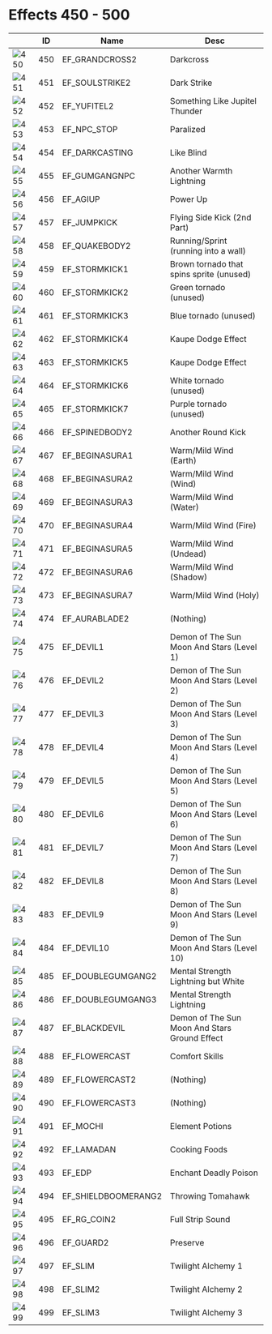 # Effects 450 - 500

|    | ID | Name | Desc |
|----|----|------|------|
| ![450](./450-500/450.gif) | 450 | EF_GRANDCROSS2 | Darkcross |
| ![451](./450-500/451.gif) | 451 | EF_SOULSTRIKE2 | Dark Strike |
| ![452](./450-500/452.gif) | 452 | EF_YUFITEL2 | Something Like Jupitel Thunder |
| ![453](./450-500/453.gif) | 453 | EF_NPC_STOP | Paralized |
| ![454](./450-500/454.gif) | 454 | EF_DARKCASTING | Like Blind |
| ![455](./450-500/455.gif) | 455 | EF_GUMGANGNPC | Another Warmth Lightning |
| ![456](./450-500/456.gif) | 456 | EF_AGIUP | Power Up |
| ![457](./450-500/457.gif) | 457 | EF_JUMPKICK | Flying Side Kick (2nd Part) |
| ![458](./450-500/458.gif) | 458 | EF_QUAKEBODY2 | Running/Sprint (running into a wall) |
| ![459](./450-500/459.gif) | 459 | EF_STORMKICK1 | Brown tornado that spins sprite (unused) |
| ![460](./450-500/460.gif) | 460 | EF_STORMKICK2 | Green tornado (unused) |
| ![461](./450-500/461.gif) | 461 | EF_STORMKICK3 | Blue tornado (unused) |
| ![462](./450-500/462.gif) | 462 | EF_STORMKICK4 | Kaupe Dodge Effect |
| ![463](./450-500/463.gif) | 463 | EF_STORMKICK5 | Kaupe Dodge Effect |
| ![464](./450-500/464.gif) | 464 | EF_STORMKICK6 | White tornado (unused) |
| ![465](./450-500/465.gif) | 465 | EF_STORMKICK7 | Purple tornado (unused) |
| ![466](./450-500/466.gif) | 466 | EF_SPINEDBODY2 | Another Round Kick |
| ![467](./450-500/467.gif) | 467 | EF_BEGINASURA1 | Warm/Mild Wind (Earth) |
| ![468](./450-500/468.gif) | 468 | EF_BEGINASURA2 | Warm/Mild Wind (Wind) |
| ![469](./450-500/469.gif) | 469 | EF_BEGINASURA3 | Warm/Mild Wind (Water) |
| ![470](./450-500/470.gif) | 470 | EF_BEGINASURA4 | Warm/Mild Wind (Fire) |
| ![471](./450-500/471.gif) | 471 | EF_BEGINASURA5 | Warm/Mild Wind (Undead) |
| ![472](./450-500/472.gif) | 472 | EF_BEGINASURA6 | Warm/Mild Wind (Shadow) |
| ![473](./450-500/473.gif) | 473 | EF_BEGINASURA7 | Warm/Mild Wind (Holy) |
| ![474](./450-500/474.gif) | 474 | EF_AURABLADE2 | (Nothing) |
| ![475](./450-500/475.gif) | 475 | EF_DEVIL1 | Demon of The Sun Moon And Stars (Level 1) |
| ![476](./450-500/476.gif) | 476 | EF_DEVIL2 | Demon of The Sun Moon And Stars (Level 2) |
| ![477](./450-500/477.gif) | 477 | EF_DEVIL3 | Demon of The Sun Moon And Stars (Level 3) |
| ![478](./450-500/478.gif) | 478 | EF_DEVIL4 | Demon of The Sun Moon And Stars (Level 4) |
| ![479](./450-500/479.gif) | 479 | EF_DEVIL5 | Demon of The Sun Moon And Stars (Level 5) |
| ![480](./450-500/480.gif) | 480 | EF_DEVIL6 | Demon of The Sun Moon And Stars (Level 6) |
| ![481](./450-500/481.gif) | 481 | EF_DEVIL7 | Demon of The Sun Moon And Stars (Level 7) |
| ![482](./450-500/482.gif) | 482 | EF_DEVIL8 | Demon of The Sun Moon And Stars (Level 8) |
| ![483](./450-500/483.gif) | 483 | EF_DEVIL9 | Demon of The Sun Moon And Stars (Level 9) |
| ![484](./450-500/484.gif) | 484 | EF_DEVIL10 | Demon of The Sun Moon And Stars (Level 10) |
| ![485](./450-500/485.gif) | 485 | EF_DOUBLEGUMGANG2 | Mental Strength Lightning but White |
| ![486](./450-500/486.gif) | 486 | EF_DOUBLEGUMGANG3 | Mental Strength Lightning |
| ![487](./450-500/487.gif) | 487 | EF_BLACKDEVIL | Demon of The Sun Moon And Stars Ground Effect |
| ![488](./450-500/488.gif) | 488 | EF_FLOWERCAST | Comfort Skills |
| ![489](./450-500/489.gif) | 489 | EF_FLOWERCAST2 | (Nothing) |
| ![490](./450-500/490.gif) | 490 | EF_FLOWERCAST3 | (Nothing) |
| ![491](./450-500/491.gif) | 491 | EF_MOCHI | Element Potions |
| ![492](./450-500/492.gif) | 492 | EF_LAMADAN | Cooking Foods |
| ![493](./450-500/493.gif) | 493 | EF_EDP | Enchant Deadly Poison |
| ![494](./450-500/494.gif) | 494 | EF_SHIELDBOOMERANG2 | Throwing Tomahawk |
| ![495](./450-500/495.gif) | 495 | EF_RG_COIN2 | Full Strip Sound |
| ![496](./450-500/496.gif) | 496 | EF_GUARD2 | Preserve |
| ![497](./450-500/497.gif) | 497 | EF_SLIM | Twilight Alchemy 1 |
| ![498](./450-500/498.gif) | 498 | EF_SLIM2 | Twilight Alchemy 2 |
| ![499](./450-500/499.gif) | 499 | EF_SLIM3 | Twilight Alchemy 3 |

